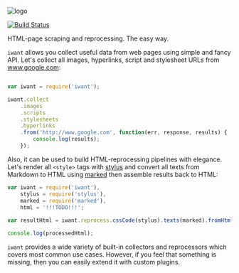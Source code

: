 ![logo](https://raw.github.com/inikulin/iwant/master/logo.png)  

[![Build Status](http://img.shields.io/travis/inikulin/iwant.svg?style=flat-square)](https://travis-ci.org/inikulin/iwant)

HTML-page scraping and reprocessing. The easy way.

`iwant` allows you collect useful data from web pages using simple and fancy API. Let's collect all images, hyperlinks, script and stylesheet URLs from www.google.com:

```js

var iwant = require('iwant');

iwant.collect
    .images
    .scripts
    .stylesheets
    .hyperlinks
    .from('http://www.google.com', function(err, response, results) {
        console.log(results);
    });

```

Also, it can be used to build HTML-reprocessing pipelines with elegance. Let's render all `<style>` tags with [stylus](https://github.com/learnboost/stylus) and convert all texts from Markdown to HTML using [marked](https://github.com/chjj/marked) then assemble results back to HTML: 

```js
var iwant = require('iwant'),
    stylus = require('stylus'),
    marked = require('marked'),
    html = '!!!TODO!!!';
  
var resultHtml = iwant.reprocess.cssCode(stylus).texts(marked).fromHtml(html);

console.log(processedHtml);
```

`iwant` provides a wide variety of built-in collectors and reprocessors which covers most common use cases. However, if you feel that something is missing, then you can easily extend it with custom plugins.   
